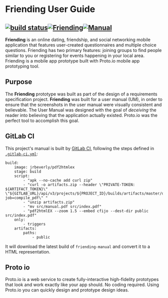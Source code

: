 # Friending User Guide
[![build status](/../badges/master/build.svg)](/../commits/master)[![Friending](https://img.shields.io/badge/friending-view-blue.svg?maxAge=2592000)](https://jrbeverly-friending.gitlab.io/friending/)[![Manual](https://img.shields.io/badge/artifacts-manual.png-red.svg?maxAge=2592000)](https://jrbeverly-friending.gitlab.io/friending-user-guide/)
---
**Friending** is an online dating, friendship, and social networking mobile application that features user-created questionnaires and multiple choice questions. Friending has two primary features: joining groups to find people similar to you or registering for events happening in
your local area.  Friending is a mobile app prototype built with Proto.io mobile app prototyping tool.

## Purpose

The **Friending** prototype was built as part of the design of a requirements specification project.  **Friending** was built for a user manual (UM), in order to ensure that the screenshots in the user manual were visually consistent and believable.
The User Manual was designed with the goal of _deceiving_ the reader into believing that the application actually existed.  Proto.io was the perfect tool to accomplish this goal.

## GitLab CI

This project's manual is built by [GitLab CI](https://about.gitlab.com/gitlab-ci/), following the steps
defined in [`.gitlab-ci.yml`](.gitlab-ci.yml):

```
build:
    image: jrbeverly/pdf2htmlex
    stage: build
    script:
        - "apk --no-cache add curl zip"
        - "curl -o artifacts.zip --header \"PRIVATE-TOKEN: ${ARTIFACT_TOKEN}\" \"${GITLAB_URL}/api/v3/projects/${PROJECT_ID}/builds/artifacts/master/download?job=compile_pdf\" "
        - "unzip artifacts.zip"
        - "mv src/manual.pdf src/index.pdf"
        - "pdf2htmlEX --zoom 1.5 --embed cfijo --dest-dir public src/index.pdf"
    only:
        - triggers
    artifacts:
        paths:
            - public
```

It will download the latest build of `friending-manual` and convert it to a HTML representation.

## Proto io
Proto.io is a web service to create fully-interactive high-fidelity prototypes that look and work exactly like your app should. No coding required.  Using Proto.io you can quickly design and prototype design ideas.  